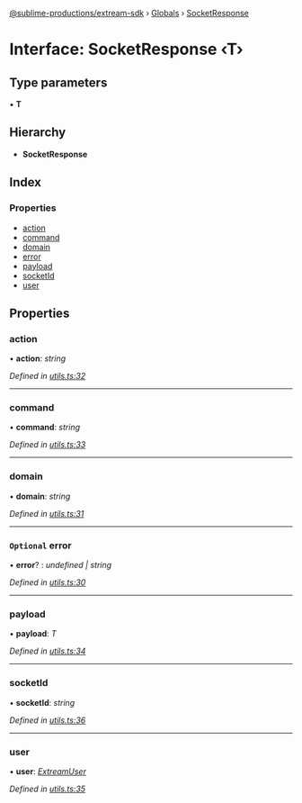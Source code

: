 [@sublime-productions/extream-sdk](../README.md) › [Globals](../globals.md) › [SocketResponse](socketresponse.md)

# Interface: SocketResponse ‹**T**›

## Type parameters

▪ **T**

## Hierarchy

* **SocketResponse**

## Index

### Properties

* [action](socketresponse.md#action)
* [command](socketresponse.md#command)
* [domain](socketresponse.md#domain)
* [error](socketresponse.md#optional-error)
* [payload](socketresponse.md#payload)
* [socketId](socketresponse.md#socketid)
* [user](socketresponse.md#user)

## Properties

###  action

• **action**: *string*

*Defined in [utils.ts:32](https://github.com/Extream-SaaS/ex-sdk/blob/8b68273/src/utils.ts#L32)*

___

###  command

• **command**: *string*

*Defined in [utils.ts:33](https://github.com/Extream-SaaS/ex-sdk/blob/8b68273/src/utils.ts#L33)*

___

###  domain

• **domain**: *string*

*Defined in [utils.ts:31](https://github.com/Extream-SaaS/ex-sdk/blob/8b68273/src/utils.ts#L31)*

___

### `Optional` error

• **error**? : *undefined | string*

*Defined in [utils.ts:30](https://github.com/Extream-SaaS/ex-sdk/blob/8b68273/src/utils.ts#L30)*

___

###  payload

• **payload**: *T*

*Defined in [utils.ts:34](https://github.com/Extream-SaaS/ex-sdk/blob/8b68273/src/utils.ts#L34)*

___

###  socketId

• **socketId**: *string*

*Defined in [utils.ts:36](https://github.com/Extream-SaaS/ex-sdk/blob/8b68273/src/utils.ts#L36)*

___

###  user

• **user**: *[ExtreamUser](extreamuser.md)*

*Defined in [utils.ts:35](https://github.com/Extream-SaaS/ex-sdk/blob/8b68273/src/utils.ts#L35)*
